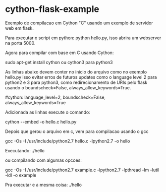 # cython-flask-example
Exemplo de compilacao em Cython "C" usando um exemplo de servidor web em flask.

Para executar o script em python: python hello.py, isso abrira um webserver na porta 5000.

Agora para compilar com base em C usando Cython:

sudo apt-get install cython ou  cython3 para python3

As linhas abaixo devem conter no inicio do arquivo como no exemplo hello.py isso evitar erros de futuros updates como o language level 2 para python2 e 3 para python3, como redirecionamento de URIs pelo flask usando o boundscheck=False, always_allow_keywords=True.

#cython: language_level=2, boundscheck=False, always_allow_keywords=True

Adicionada as linhas execute o comando:

cython --embed -o hello.c hello.py

Depois que gerou o arquivo em c, vem para compilacao usando o gcc

gcc -Os -I /usr/include/python2.7 hello.c -lpython2.7 -o hello

Executando: ./hello

ou compilando com algumas opcoes:

gcc -Os -I /usr/include/python2.7 example.c -lpython2.7 -lpthread -lm -lutil -ldl -o example

Pra executar e a mesma coisa: ./hello
